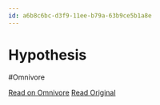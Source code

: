 ```yaml
---
id: a6b8c6bc-d3f9-11ee-b79a-63b9ce5b1a8e
---
```


# Hypothesis
#Omnivore

[Read on Omnivore](https://omnivore.app/me/hypothesis-18de1107728)
[Read Original](https://hypothes.is/a/hXf3gNP4Ee6TFXf3zS7fww)

